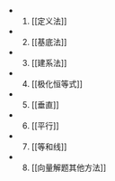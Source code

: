 - 1. [[定义法]]
- 2. [[基底法]]
- 3. [[建系法]]
- 4. [[极化恒等式]]
- 5. [[垂直]]
- 6. [[平行]]
- 7. [[等和线]]
- 8. [[向量解题其他方法]]